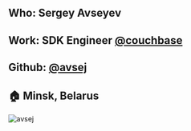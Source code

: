 ## Who: Sergey Avseyev
## Work: SDK Engineer [@couchbase](https://github.com/couchbase)
## Github: [@avsej](https://github.com/avsej)
## :house: Minsk, Belarus
![avsej](https://avatars1.githubusercontent.com/u/7280)

